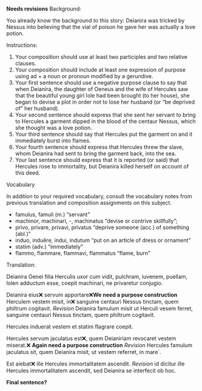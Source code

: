 **Needs revisions**
Background:

You already know the background to this story: Deianira was tricked by Nessus into believing that the vial of poison he gave her was actually a love potion.

Instructions:

1. Your composition should use at least two participles and two relative clauses.
1. Your composition should include at least one expression of purpose using ad + a noun or pronoun modified by a gerundive.
1. Your first sentence should use a negative purpose clause to say that when Deianira, the daughter of Oeneus and the wife of Hercules saw that the beautiful young girl Iole had been brought (to her house), she began to devise a plot in order not to lose her husband (or “be deprived of” her husband).
1. Your second sentence should express that she sent her servant to bring to Hercules a garment dipped in the blood of the centaur Nessus, which she thought was a love potion.
1. Your third sentence should say that Hercules put the garment on and it immediately burst into flames.
1. Your fourth sentence should express that Hercules threw the slave, whom Deianira had sent to bring the garment back, into the sea.
1. Your last sentence should express that it is reported (or said) that Hercules rose to immortality, but Deianira killed herself on account of this deed.

Vocabulary

In addition to your required vocabulary, consult the vocabulary notes from previous translation and composition assignments on this subject.

- famulus, famuli (m.) “servant”
- machinor, machinari, -, machinatus “devise or contrive skillfully”;
- privo, privare, privavi, privatus “deprive someone (acc.) of something (abl.)”
- induo, induĕre, indui, indutum “put on an article of dress or ornament”
- statim (adv.) “immediately”
- flammo, flammare, flammavi, flammatus “flame, burn”

Translation: 

Deianira Oenei filia Herculis uxor cum vidit, pulchram, iuvenem, puellam, Iolen adductum esse, coepit machinari, ne privaretur conjugio. 

Deianira eius❌ servum apportare❌**We need a purpose construction** Herculem vestem misit, in❌ sanguine centauri Nessus tinctam, quem philtrum cogitavit.
*Revision* Deianira famulum misit ut Herculi vesem ferret, sanguine centauri Nessus tinctam, quem philtrum cogitavit.

Hercules induerat vestem et statim flagrare coepit.

Hercules servum jaculatus est❌, quem Deianiriam revocaret vestem miserat.❌ **Again need a purpose construction** 
*Revision* Hercules famulum jaculatus sit, quem Deianira misit, ut vestem referret, in mare`. 

Est aiebat❌ ille Hercules immortalitatem ascendit.
*Revision* id dicitur ille Hercules immortalitatem ascendit, sed Deianira se interfecit ob hoc.

**Final sentence?**



